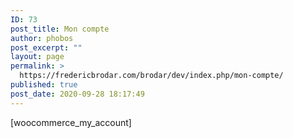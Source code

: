 ```yaml
---
ID: 73
post_title: Mon compte
author: phobos
post_excerpt: ""
layout: page
permalink: >
  https://fredericbrodar.com/brodar/dev/index.php/mon-compte/
published: true
post_date: 2020-09-28 18:17:49
---
```

<!-- wp:shortcode -->[woocommerce_my_account]<!-- /wp:shortcode -->